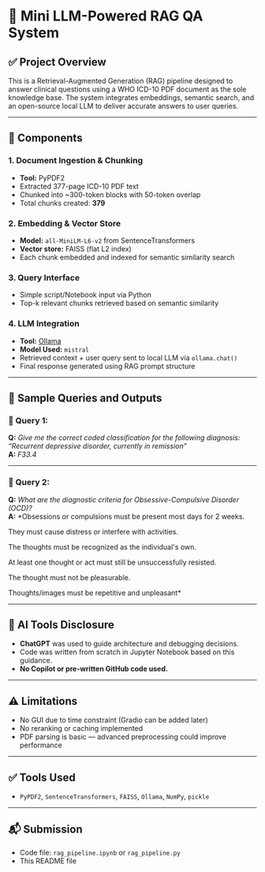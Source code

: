 # 🧠 Mini LLM-Powered RAG QA System

## ✅ Project Overview
This is a Retrieval-Augmented Generation (RAG) pipeline designed to answer clinical questions using a WHO ICD-10 PDF document as the sole knowledge base. The system integrates embeddings, semantic search, and an open-source local LLM to deliver accurate answers to user queries.

---

## 🧩 Components

### 1. Document Ingestion & Chunking
- **Tool:** PyPDF2
- Extracted 377-page ICD-10 PDF text
- Chunked into ~300-token blocks with 50-token overlap
- Total chunks created: **379**

### 2. Embedding & Vector Store
- **Model:** `all-MiniLM-L6-v2` from SentenceTransformers
- **Vector store:** FAISS (flat L2 index)
- Each chunk embedded and indexed for semantic similarity search

### 3. Query Interface
- Simple script/Notebook input via Python
- Top-k relevant chunks retrieved based on semantic similarity

### 4. LLM Integration
- **Tool:** [Ollama](https://ollama.com/)
- **Model Used:** `mistral`
- Retrieved context + user query sent to local LLM via `ollama.chat()`
- Final response generated using RAG prompt structure

---

## 🧪 Sample Queries and Outputs

### 🔹 Query 1:
**Q:** *Give me the correct coded classification for the following diagnosis: “Recurrent depressive disorder, currently in remission”*  
**A:** *F33.4*

---

### 🔹 Query 2:
**Q:** *What are the diagnostic criteria for Obsessive-Compulsive Disorder (OCD)?*  
**A:** *Obsessions or compulsions must be present most days for 2 weeks.

They must cause distress or interfere with activities.

The thoughts must be recognized as the individual's own.

At least one thought or act must still be unsuccessfully resisted.

The thought must not be pleasurable.

Thoughts/images must be repetitive and unpleasant*


---

## 🤖 AI Tools Disclosure
- **ChatGPT** was used to guide architecture and debugging decisions.
- Code was written from scratch in Jupyter Notebook based on this guidance.
- **No Copilot or pre-written GitHub code used.**

---

## ⚠️ Limitations
- No GUI due to time constraint (Gradio can be added later)
- No reranking or caching implemented
- PDF parsing is basic — advanced preprocessing could improve performance

---

## ✅ Tools Used
- `PyPDF2`, `SentenceTransformers`, `FAISS`, `Ollama`, `NumPy`, `pickle`

---

## 📬 Submission
- Code file: `rag_pipeline.ipynb` or `rag_pipeline.py`
- This README file

